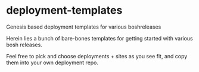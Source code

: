 # deployment-templates
Genesis based deployment templates for various boshreleases

Herein lies a bunch of bare-bones templates for getting started with various bosh releases.

Feel free to pick and choose deployments + sites as you see fit, and copy them into your
own deployment repo.
